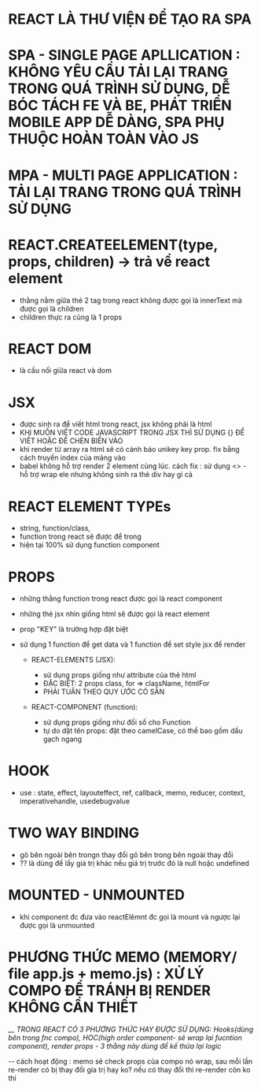 # REACT LÀ THƯ VIỆN ĐỂ TẠO RA SPA

# SPA - SINGLE PAGE APLLICATION : KHÔNG YÊU CẦU TẢI LẠI TRANG TRONG QUÁ TRÌNH SỬ DỤNG, DỄ BÓC TÁCH FE VÀ BE, PHÁT TRIỂN MOBILE APP DỄ DÀNG, SPA PHỤ THUỘC HOÀN TOÀN VÀO JS

# MPA - MULTI PAGE APPLICATION : TẢI LẠI TRANG TRONG QUÁ TRÌNH SỬ DỤNG

# REACT.CREATEELEMENT(type, props, children) -> trả về react element

- thằng nằm giữa thẻ 2 tag trong react không được gọi là innerText mà được gọi là children
- children thực ra cũng là 1 props

# REACT DOM

- là cầu nối giữa react và dom

# JSX

- được sinh ra để viết html trong react, jsx không phải là html
- KHI MUỐN VIẾT CODE JAVASCRIPT TRONG JSX THÌ SỬ DỤNG {} ĐỂ VIẾT HOẶC ĐỂ CHÈN BIẾN VÀO
- khi render từ array ra html sẽ có cảnh báo unikey key prop. fix bằng cách truyền index của mảng vào
- babel không hỗ trợ render 2 element cùng lúc. cách fix : sử dụng <> - hỗ trợ wrap ele nhưng không sinh ra thẻ div hay gì cả

# REACT ELEMENT TYPEs

- string, function/class,
- function trong react sẽ được để trong <fnAbc/>
- hiện tại 100% sử dụng function component

# PROPS

- những thằng function trong react được gọi là react component
- những thẻ jsx nhìn giống html sẽ được gọi là react element
- prop "KEY" là trường hợp đặt biệt
- sử dụng 1 function để get data và 1 function để set style jsx để render

  - REACT-ELEMENTS (JSX):

    - sử dụng props giống như attribute của thẻ html
    - ĐẶC BIỆT: 2 props class, for => className, htmlFor
    - PHẢI TUÂN THEO QUY ƯỚC CÓ SẴN

  - REACT-COMPONENT (function):
    - sử dụng props giống như đối số cho Function
    - tự do dặt tên props: đặt theo camelCase, có thể bao gồm dấu gạch ngang

# HOOK

- use : state, effect, layouteffect, ref, callback, memo, reducer, context, imperativehandle, usedebugvalue

# TWO WAY BINDING

- gõ bên ngoài bên trongn thay đổi gõ bên trong bên ngoài thay đổi
- ?? là dùng để lấy giá trị khác nếu giá trị trước đó là null hoặc undefined

# MOUNTED - UNMOUNTED

- khi component đc đưa vào reactElêmnt đc gọi là mount và ngược lại được gọi là unmounted

# PHƯƠNG THỨC MEMO (MEMORY/ file app.js + memo.js) : XỬ LÝ COMPO ĐỂ TRÁNH BỊ RENDER KHÔNG CẦN THIẾT

*__ TRONG REACT CÓ 3 PHƯƠNG THỨC HAY ĐƯỢC SỬ DỤNG: Hooks(dùng bên trong fnc compo), HOC(high order component- sẽ wrap lại fucntion component), render props - 3 thằng này dùng để kế thừa lại logic*

-- cách hoạt động : memo sẽ check props của compo nó wrap, sau mỗi lần re-render có bị thay đổi gía trị hay ko? nếu có thay đổi thì re-render còn ko thì